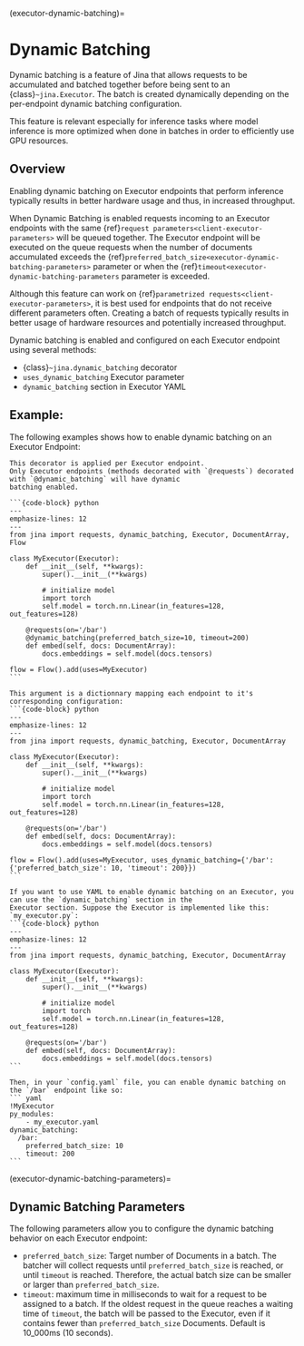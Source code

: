 (executor-dynamic-batching)=
# Dynamic Batching
Dynamic batching is a feature of Jina that allows requests to be accumulated and batched together before being sent to 
an {class}`~jina.Executor`. The batch is created dynamically depending on the per-endpoint dynamic batching configuration.

This feature is relevant especially for inference tasks where model inference is more optimized when done in batches in 
order to efficiently use GPU resources.

## Overview
Enabling dynamic batching on Executor endpoints that perform inference typically results in better hardware usage and thus, in increased throughput. 

When Dynamic Batching is enabled requests incoming to an Executor endpoints with the same {ref}`request parameters<client-executor-parameters>`
will be queued together. The Executor endpoint will be executed on the queue requests when the number of documents 
accumulated exceeds the {ref}`preferred_batch_size<executor-dynamic-batching-parameters>` parameter or when the {ref}`timeout<executor-dynamic-batching-parameters` parameter is exceeded.

Although this feature can work on {ref}`parametrized requests<client-executor-parameters>`, it is best used for endpoints
that do not receive different parameters often.
Creating a batch of requests typically results in better usage of hardware resources and potentially increased throughput.

Dynamic batching is enabled and configured on each Executor endpoint using several methods:
* {class}`~jina.dynamic_batching` decorator
* `uses_dynamic_batching` Executor parameter
* `dynamic_batching` section in Executor YAML

## Example:
The following examples shows how to enable dynamic batching on an Executor Endpoint:

````{tab} Using dynamic_batching Decorator
This decorator is applied per Executor endpoint.
Only Executor endpoints (methods decorated with `@requests`) decorated with `@dynamic_batching` will have dynamic 
batching enabled.

```{code-block} python
---
emphasize-lines: 12
---
from jina import requests, dynamic_batching, Executor, DocumentArray, Flow

class MyExecutor(Executor):
    def __init__(self, **kwargs):
        super().__init__(**kwargs)
        
        # initialize model
        import torch
        self.model = torch.nn.Linear(in_features=128, out_features=128)
    
    @requests(on='/bar')
    @dynamic_batching(preferred_batch_size=10, timeout=200)
    def embed(self, docs: DocumentArray):
        docs.embeddings = self.model(docs.tensors)

flow = Flow().add(uses=MyExecutor)
```
````

````{tab} Using uses_dynamic_batching argument
This argument is a dictionnary mapping each endpoint to it's corresponding configuration:
```{code-block} python
---
emphasize-lines: 12
---
from jina import requests, dynamic_batching, Executor, DocumentArray

class MyExecutor(Executor):
    def __init__(self, **kwargs):
        super().__init__(**kwargs)
        
        # initialize model
        import torch
        self.model = torch.nn.Linear(in_features=128, out_features=128)
    
    @requests(on='/bar')
    def embed(self, docs: DocumentArray):
        docs.embeddings = self.model(docs.tensors)
        
flow = Flow().add(uses=MyExecutor, uses_dynamic_batching={'/bar': {'preferred_batch_size': 10, 'timeout': 200}})
```
````

````{tab} Using YAML configuration
If you want to use YAML to enable dynamic batching on an Executor, you can use the `dynamic_batching` section in the 
Executor section. Suppose the Executor is implemented like this:
`my_executor.py`:
```{code-block} python
---
emphasize-lines: 12
---
from jina import requests, dynamic_batching, Executor, DocumentArray

class MyExecutor(Executor):
    def __init__(self, **kwargs):
        super().__init__(**kwargs)
        
        # initialize model
        import torch
        self.model = torch.nn.Linear(in_features=128, out_features=128)
    
    @requests(on='/bar')
    def embed(self, docs: DocumentArray):
        docs.embeddings = self.model(docs.tensors)
```

Then, in your `config.yaml` file, you can enable dynamic batching on the `/bar` endpoint like so:
``` yaml
!MyExecutor
py_modules:
    - my_executor.yaml
dynamic_batching:
  /bar:
    preferred_batch_size: 10
    timeout: 200
```
````

(executor-dynamic-batching-parameters)=
## Dynamic Batching Parameters
The following parameters allow you to configure the dynamic batching behavior on each Executor endpoint:
* `preferred_batch_size`: Target number of Documents in a batch. The batcher will collect requests until 
`preferred_batch_size` is reached, or until `timeout` is reached. Therefore, the actual batch size can be smaller or 
larger than `preferred_batch_size`.
* `timeout`:  maximum time in milliseconds to wait for a request to be assigned to a batch.
If the oldest request in the queue reaches a waiting time of `timeout`, the batch will be passed to the Executor, even 
if it contains fewer than `preferred_batch_size` Documents. Default is 10_000ms (10 seconds).
